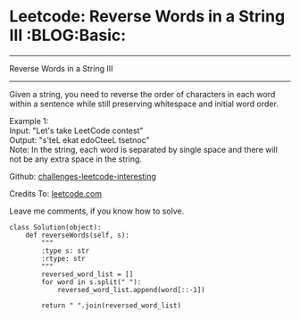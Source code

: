 # Leetcode: Reverse Words in a String III     :BLOG:Basic:


---

Reverse Words in a String III  

---

Given a string, you need to reverse the order of characters in each word within a sentence while still preserving whitespace and initial word order.  

Example 1:  
Input: "Let's take LeetCode contest"  
Output: "s'teL ekat edoCteeL tsetnoc"  
Note: In the string, each word is separated by single space and there will not be any extra space in the string.  

Github: [challenges-leetcode-interesting](https://github.com/DennyZhang/challenges-leetcode-interesting/tree/master/reverse-words-in-a-string-iii)  

Credits To: [leetcode.com](https://leetcode.com/problems/reverse-words-in-a-string-iii/description/)  

Leave me comments, if you know how to solve.  

    class Solution(object):
        def reverseWords(self, s):
            """
            :type s: str
            :rtype: str
            """
            reversed_word_list = []
            for word in s.split(" "):
                reversed_word_list.append(word[::-1])
    
            return " ".join(reversed_word_list)